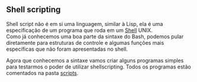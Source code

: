 ## Shell scripting
Shell script não é em si uma linguagem, similar à Lisp, ela é uma especificação de um programa que
roda em um [Shell](./shell.md) UNIX.  
Como já conhecemos uma boa parte da sintaxe do Bash, podemos pular diretamente para estruturas de
controle e algumas funções mais específicas que não foram apresentadas no shell.

Agora que conhecemos a sintaxe vamos criar alguns programas simples para testarmos o poder de utilizar
shellscripting. Todos os programas estão comentados na pasta [scripts](./scripts).  
